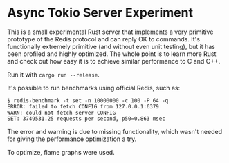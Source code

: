 # Async Tokio Server Experiment

This is a small experimental Rust server that implements a very primitive
prototype of the Redis protocol and can reply OK to commands. It's functionally
extremely primitive (and without even unit testing), but it has been profiled
and highly optimized. The whole point is to learn more Rust and check out how
easy it is to achieve similar performance to C and C++.

Run it with `cargo run --release`.

It's possible to run benchmarks using official Redis, such as:

    $ redis-benchmark -t set -n 10000000 -c 100 -P 64 -q
    ERROR: failed to fetch CONFIG from 127.0.0.1:6379
    WARN: could not fetch server CONFIG
    SET: 3749531.25 requests per second, p50=0.863 msec 

The error and warning is due to missing functionality, which wasn't needed for
giving the performance optimization a try.

To optimize, flame graphs were used.

